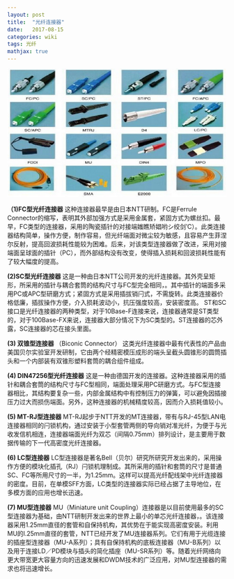 ```yaml
---
layout: post
title:  "光纤连接器"
date:   2017-08-15
categories: wiki 
tags: 光纤
mathjax: true
---
```

![](https://github.com/junote/junote.github.io/blob/master/img/fiber-connector.png)

**（1)FC型光纤连接器**   这种连接器最早是由日本NTT研制。FC是Ferrule Connector的缩写，表明其外部加强方式是采用金属套，紧固方式为螺丝扣。最早，FC类型的连接器，采用的陶瓷插针的对接端媸瞧矫娼哟シ绞剑‵C）。此类连接器结构简单，操作方便，制作容易，但光纤端面对微尘较为敏感，且容易产生菲涅尔反射，提高回波损耗性能较为困难。后来，对该类型连接器做了改进，采用对接端面呈球面的插针（PC），而外部结构没有改变，使得插入损耗和回波损耗性能有了较大幅度的提高。

**(2)SC型光纤连接器**  这是一种由日本NTT公司开发的光纤连接器。其外壳呈矩形，所采用的插针与耦合套筒的结构尺寸与FC型完全相同，。其中插针的端面多采用PC或APC型研磨方式；紧固方式是采用插拔销闩式，不需旋转。此类连接器价格低廉，插拔操作方便，介入损耗波动小，抗压强度较高，安装密度高。 ST和SC接口是光纤连接器的两种类型，对于10Base-F连接来说，连接器通常是ST类型的，对于100Base-FX来说，连接器大部分情况下为SC类型的。ST连接器的芯外露，SC连接器的芯在接头里面。

**(3) 双锥型连接器** （Biconic Connector） 这类光纤连接器中最有代表性的产品由美国贝尔实验室开发研制，它由两个经精密模压成形的端头呈截头圆锥形的圆筒插头和一个内部装有双锥形塑料套筒的耦合组件组成。

**(4) DIN47256型光纤连接器**  这是一种由德国开发的连接器。这种连接器采用的插针和耦合套筒的结构尺寸与FC型相同，端面处理采用PC研磨方式。与FC型连接器相比，其结构要复杂一些，内部金属结构中有控制压力的弹簧，可以避免因插接压力过大而损伤端面。另外，这种连接器的机械精度较高，因而介入损耗值较小。

**(5) MT-RJ型连接器**  MT-RJ起步于NTT开发的MT连接器，带有与RJ-45型LAN电连接器相同的闩锁机构，通过安装于小型套管两侧的导向销对准光纤，为便于与光收发信机相连，连接器端面光纤为双芯（间隔0.75mm）排列设计，是主要用于数据传输的下一代高密度光纤连接器。

**(6) LC型连接器**  LC型连接器是著名Bell（贝尔）研究所研究开发出来的，采用操作方便的模块化插孔（RJ）闩锁机理制成。其所采用的插针和套筒的尺寸是普通SC、FC等所用尺寸的一半，为1.25mm。这样可以提高光纤配线架中光纤连接器的密度。目前，在单模SFF方面，LC类型的连接器实际已经占据了主导地位，在多模方面的应用也增长迅速。

**(7) MU型连接器**  MU（Miniature unit Coupling）连接器是以目前使用最多的SC型连接器为基础，由NTT研制开发出来的世界上最小的单芯光纤连接器，。该连接器采用1.25mm直径的套管和自保持机构，其优势在于能实现高密度安装。利用MU的l.25mm直径的套管，NTT已经开发了MU连接器系列。它们有用于光缆连接的插座型连接器（MU-A系列）；具有自保持机构的底板连接器（MU-B系列）以及用于连接LD／PD模块与插头的简化插座（MU-SR系列）等。随着光纤网络向更大带宽更大容量方向的迅速发展和DWDM技术的广泛应用，对MU型连接器的需求也将迅速增长。 
